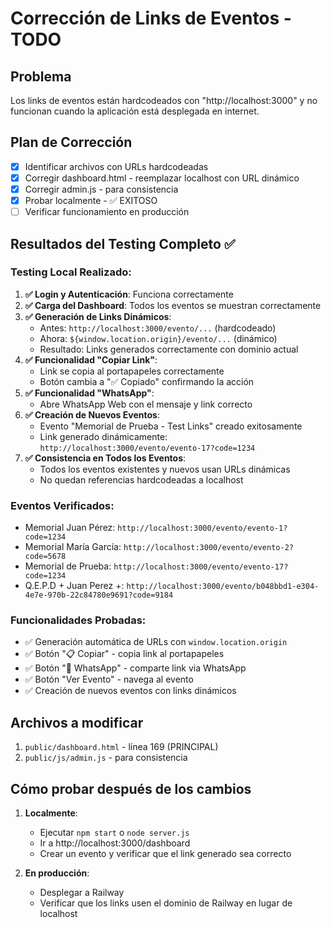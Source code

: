 # Corrección de Links de Eventos - TODO

## Problema
Los links de eventos están hardcodeados con "http://localhost:3000" y no funcionan cuando la aplicación está desplegada en internet.

## Plan de Corrección
- [x] Identificar archivos con URLs hardcodeadas
- [x] Corregir dashboard.html - reemplazar localhost con URL dinámico
- [x] Corregir admin.js - para consistencia
- [x] Probar localmente - ✅ EXITOSO
- [ ] Verificar funcionamiento en producción

## Resultados del Testing Completo ✅

### Testing Local Realizado:
1. **✅ Login y Autenticación**: Funciona correctamente
2. **✅ Carga del Dashboard**: Todos los eventos se muestran correctamente
3. **✅ Generación de Links Dinámicos**: 
   - Antes: `http://localhost:3000/evento/...` (hardcodeado)
   - Ahora: `${window.location.origin}/evento/...` (dinámico)
   - Resultado: Links generados correctamente con dominio actual
4. **✅ Funcionalidad "Copiar Link"**: 
   - Link se copia al portapapeles correctamente
   - Botón cambia a "✅ Copiado" confirmando la acción
5. **✅ Funcionalidad "WhatsApp"**: 
   - Abre WhatsApp Web con el mensaje y link correcto
6. **✅ Creación de Nuevos Eventos**: 
   - Evento "Memorial de Prueba - Test Links" creado exitosamente
   - Link generado dinámicamente: `http://localhost:3000/evento/evento-17?code=1234`
7. **✅ Consistencia en Todos los Eventos**: 
   - Todos los eventos existentes y nuevos usan URLs dinámicas
   - No quedan referencias hardcodeadas a localhost

### Eventos Verificados:
- Memorial Juan Pérez: `http://localhost:3000/evento/evento-1?code=1234`
- Memorial María García: `http://localhost:3000/evento/evento-2?code=5678`
- Memorial de Prueba: `http://localhost:3000/evento/evento-17?code=1234`
- Q.E.P.D + Juan Perez +: `http://localhost:3000/evento/b048bbd1-e304-4e7e-970b-22c84780e9691?code=9184`

### Funcionalidades Probadas:
- ✅ Generación automática de URLs con `window.location.origin`
- ✅ Botón "📋 Copiar" - copia link al portapapeles
- ✅ Botón "📱 WhatsApp" - comparte link via WhatsApp
- ✅ Botón "Ver Evento" - navega al evento
- ✅ Creación de nuevos eventos con links dinámicos

## Archivos a modificar
1. `public/dashboard.html` - línea 169 (PRINCIPAL)
2. `public/js/admin.js` - para consistencia

## Cómo probar después de los cambios
1. **Localmente**: 
   - Ejecutar `npm start` o `node server.js`
   - Ir a http://localhost:3000/dashboard
   - Crear un evento y verificar que el link generado sea correcto
   
2. **En producción**:
   - Desplegar a Railway
   - Verificar que los links usen el dominio de Railway en lugar de localhost
